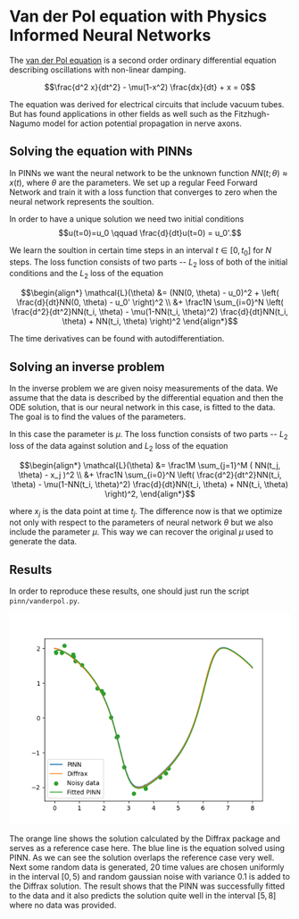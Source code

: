 # Van der Pol equation with Physics Informed Neural Networks

The [van der Pol equation](https://en.wikipedia.org/wiki/Van_der_Pol_oscillator) is a second order ordinary differential equation describing oscillations with non-linear damping.

```math
\frac{d^2 x}{dt^2} - \mu(1-x^2) \frac{dx}{dt} + x = 0
```

The equation was derived for electrical circuits that include vacuum tubes. But has found applications in other fields as well such as the Fitzhugh-Nagumo model for action potential propagation in nerve axons.

## Solving the equation with PINNs

In PINNs we want the neural network to be the unknown function $NN(t; \theta) \approx x(t)$, where $\theta$ are the parameters. We set up a regular Feed Forward Network and train it with a loss function that converges to zero when the neural network represents the soultion.

In order to have a unique solution we need two initial conditions
$$u(t=0)=u_0 \qquad \frac{d}{dt}u(t=0) = u_0'.$$

We learn the soultion in certain time steps in an interval $t\in[0, t_0]$ for $N$ steps. The loss function consists of two parts -- $L_2$ loss of both of the initial conditions and the $L_2$ loss of the equation

```math
\begin{align*}
\mathcal{L}(\theta) &= (NN(0, \theta) - u_0)^2 + \left( \frac{d}{dt}NN(0, \theta) - u_0' \right)^2 \\
&+ \frac1N \sum_{i=0}^N \left( \frac{d^2}{dt^2}NN(t_i, \theta) - \mu(1-NN(t_i, \theta)^2) \frac{d}{dt}NN(t_i, \theta) + NN(t_i, \theta) \right)^2
\end{align*}
```

The time derivatives can be found with autodifferentiation.

## Solving an inverse problem

In the inverse problem we are given noisy measurements of the data. We assume that the data is described by the differential equation and then the ODE solution, that is our neural network in this case, is fitted to the data. The goal is to find the values of the parameters.

In this case the parameter is $\mu$. The loss function consists of two parts -- $L_2$ loss of the data against solution and $L_2$ loss of the equation

```math
\begin{align*}
\mathcal{L}(\theta) &= \frac1M \sum_{j=1}^M ( NN(t_j, \theta) - x_j )^2 \\
&+ \frac1N \sum_{i=0}^N \left( \frac{d^2}{dt^2}NN(t_i, \theta) - \mu(1-NN(t_i, \theta)^2) \frac{d}{dt}NN(t_i, \theta) + NN(t_i, \theta) \right)^2,
\end{align*}
```

where $x_j$ is the data point at time $t_j$. The difference now is that we optimize not only with respect to the parameters of neural network $\theta$ but we also include the parameter $\mu$. This way we can recover the original $\mu$ used to generate the data.

## Results

In order to reproduce these results, one should just run the script `pinn/vanderpol.py`.

![result](figures/vanderpol.png)

The orange line shows the solution calculated by the Diffrax package and serves as a reference case here. The blue line is the equation solved using PINN. As we can see the solution overlaps the reference case very well. Next some random data is generated, 20 time values are chosen uniformly in the interval $[0, 5)$ and random gaussian noise with variance 0.1 is added to the Diffrax solution. The result shows that the PINN was successfully fitted to the data and it also predicts the solution quite well in the interval $[5, 8]$ where no data was provided.
